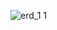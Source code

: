 ![erd_1 1](https://cloud.githubusercontent.com/assets/12487092/11199324/2cac5dbe-8c92-11e5-8d33-b9da3bb3d806.png)
